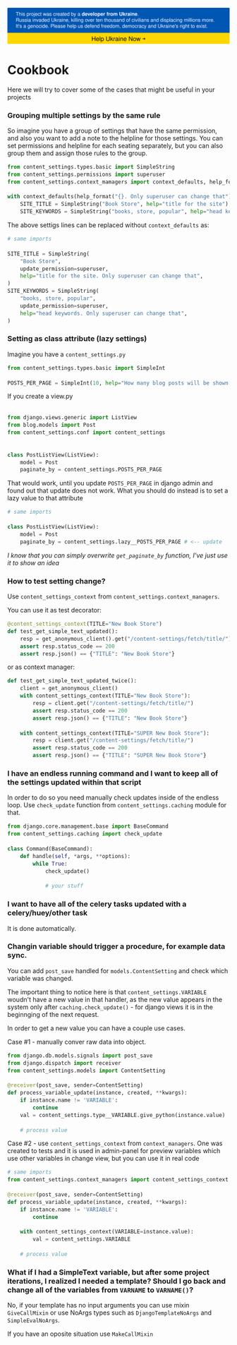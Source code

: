 [![Stand With Ukraine](https://raw.githubusercontent.com/vshymanskyy/StandWithUkraine/main/banner-direct-single.svg)](https://stand-with-ukraine.pp.ua)

# Cookbook

Here we will try to cover some of the cases that might be useful in your projects

### Grouping multiple settings by the same rule

So imagine you have a group of settings that have the same permission, and also you want to add a note to the helpline for those settings. You can set permissions and helpline for each seating separately, but you can also group them and assign those rules to the group.

```python
from content_settings.types.basic import SimpleString
from content_settings.permissions import superuser
from content_settings.context_mamagers import context_defaults, help_format

with context_defaults(help_format("{}. Only superuser can change that"), update_permission=superuser):
    SITE_TITLE = SimpleString("Book Store", help="title for the site")
    SITE_KEYWORDS = SimpleString("books, store, popular", help="head keywords")
```

The above settigs lines can be replaced without `context_defaults` as:

```python
# same imports

SITE_TITLE = SimpleString(
    "Book Store", 
    update_permission=superuser,
    help="title for the site. Only superuser can change that",
)
SITE_KEYWORDS = SimpleString(
    "books, store, popular",
    update_permission=superuser,
    help="head keywords. Only superuser can change that",
)
```

### Setting as class attribute (lazy settings)

Imagine you have a `content_settings.py`

```python
from content_settings.types.basic import SimpleInt

POSTS_PER_PAGE = SimpleInt(10, help="How many blog posts will be shown per page")
```

If you create a view.py

```python

from django.views.generic import ListView
from blog.models import Post
from content_settings.conf import content_settings


class PostListView(ListView):
    model = Post
    paginate_by = content_settings.POSTS_PER_PAGE
```

That would work, until you update `POSTS_PER_PAGE` in django admin and found out that update does not work.
What you should do instead is to set a lazy value to that attribute


```python
# same imports

class PostListView(ListView):
    model = Post
    paginate_by = content_settings.lazy__POSTS_PER_PAGE # <-- update
```

_I know that you can simply overwrite `get_paginate_by` function, I've just use it to show an idea_


### How to test setting change?

Use `content_settings_context` from `content_settings.context_managers`.

You can use it as test decorator:

```python
@content_settings_context(TITLE="New Book Store")
def test_get_simple_text_updated():
    resp = get_anonymous_client().get("/content-settings/fetch/title/")
    assert resp.status_code == 200
    assert resp.json() == {"TITLE": "New Book Store"}
```

or as context manager:

```python
def test_get_simple_text_updated_twice():
    client = get_anonymous_client()
    with content_settings_context(TITLE="New Book Store"):
        resp = client.get("/content-settings/fetch/title/")
        assert resp.status_code == 200
        assert resp.json() == {"TITLE": "New Book Store"}

    with content_settings_context(TITLE="SUPER New Book Store"):
        resp = client.get("/content-settings/fetch/title/")
        assert resp.status_code == 200
        assert resp.json() == {"TITLE": "SUPER New Book Store"}
```

### I have an endless running command and I want to keep all of the settings updated within that script

In order to do so you need manually check updates inside of the endless loop. Use `check_update` function from `content_settings.caching` module for that.

```python
from django.core.management.base import BaseCommand
from content_settings.caching import check_update

class Command(BaseCommand):
    def handle(self, *args, **options):
        while True:
            check_update()

            # your stuff
```

### I want to have all of the celery tasks updated with a celery/huey/other task

It is done automatically.

### Changin variable should trigger a procedure, for example data sync.

You can add `post_save` handled for `models.ContentSetting` and check which variable was changed.

The important thing to notice here is that `content_settings.VARIABLE` woudn't have a new value in that handler, as the new value appears in the system only after `caching.check_update()` - for django views it is in the beginnging of the next request.

In order to get a new value you can have a couple use cases.

Case #1 - manually conver raw data into object.

```python
from django.db.models.signals import post_save
from django.dispatch import receiver
from content_settings.models import ContentSetting

@receiver(post_save, sender=ContentSetting)
def process_variable_update(instance, created, **kwargs):
    if instance.name != 'VARIABLE':
        continue
    val = content_settings.type__VARIABLE.give_python(instance.value)

    # process value
```

Case #2 - use `content_settings_context` from `context_managers`. One was created to tests and it is used in admin-panel for preview variables which use other variables in change view, but you can use it in real code

```python
# same imports
from content_settings.context_managers import content_settings_context

@receiver(post_save, sender=ContentSetting)
def process_variable_update(instance, created, **kwargs):
    if instance.name != 'VARIABLE':
        continue

    with content_settings_context(VARIABLE=instance.value):
        val = content_settings.VARIABLE

    # process value
```

### What if I had a SimpleText variable, but after some project iterations, I realized I needed a template? Should I go back and change all of the variables from `VARNAME` to `VARNAME()`?

No, if your template has no input arguments you can use mixin `GiveCallMixin` or use NoArgs types such as `DjangoTemplateNoArgs` and `SimpleEvalNoArgs`.

If you have an oposite situation use `MakeCallMixin`